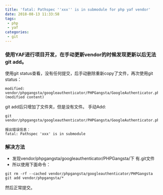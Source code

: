 ```yaml
---
title: 'fatal: Pathspec ''xxx'' is in submodule for php yaf vendor'
date: 2018-08-13 11:33:58
tags:
 - php
 - yaf
categories:
 - git
---
```

### 使用YAF进行项目开发，在手动更新vendor的时候发现更新以后无法git add。


使用git status查看，没有任何提交，后手动删除重新copy了文件，再次使用git status：

```
modified: vendor/phpgangsta/googleauthenticator/PHPGangsta/GoogleAuthenticator.php (modified content)
```

git add后只增加了文件夹，但是没有文件。
手动Add: 
```
git vendor/phpgangsta/googleauthenticator/PHPGangsta/GoogleAuthenticator.php

报出错误信息： 
fatal: Pathspec 'xxx' is in submodule

```
<!--more-->
### 解决方法
- 发现vendor/phpgangsta/googleauthenticator/PHPGangsta/下 有.git文件 
-  所以使用下面命令： 
```
git rm -rf --cached vendor/phpgangsta/googleauthenticator/PHPGangsta
git add vendor/phpgangsta/*
```
然后正常提交。